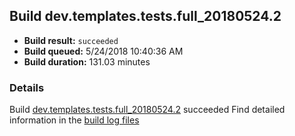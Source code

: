## Build dev.templates.tests.full_20180524.2
- **Build result:** `succeeded`
- **Build queued:** 5/24/2018 10:40:36 AM
- **Build duration:** 131.03 minutes
### Details
Build [dev.templates.tests.full_20180524.2](https://winappstudio.visualstudio.com/web/build.aspx?pcguid=a4ef43be-68ce-4195-a619-079b4d9834c2&builduri=vstfs%3a%2f%2f%2fBuild%2fBuild%2f25728) succeeded
Find detailed information in the [build log files](https://uwpctdiags.blob.core.windows.net/buildlogs/dev.templates.tests.full_20180524.2_logs.zip)
